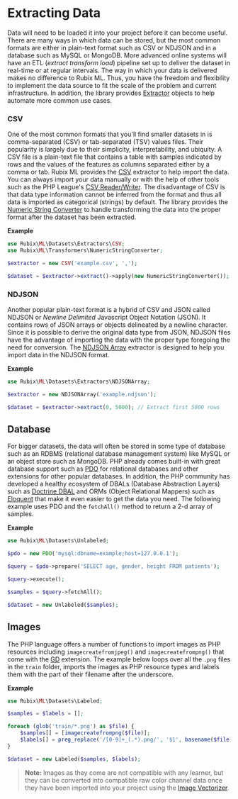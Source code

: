 # Extracting Data
Data will need to be loaded it into your project before it can become useful. There are many ways in which data can be stored, but the most common formats are either in plain-text format such as CSV or NDJSON and in a database such as MySQL or MongoDB. More advanced online systems will have an ETL (*extract transform load*) pipeline set up to deliver the dataset in real-time or at regular intervals. The way in which your data is delivered makes no difference to Rubix ML. Thus, you have the freedom and flexibility to implement the data source to fit the scale of the problem and current infrastructure. In addition, the library provides  [Extractor](datasets/extractors/api.md) objects to help automate more common use cases.

### CSV
One of the most common formats that you'll find smaller datasets in is comma-separated (CSV) or tab-separated (TSV) values files. Their popularity is largely due to their simplicity, interpretability, and ubiquity. A CSV file is a plain-text file that contains a table with samples indicated by rows and the values of the features as columns separated either by a comma or tab. Rubix ML provides the [CSV](datasets/extractors/csv.md) extractor to help import the data. You can always import your data manually or with the help of other tools such as the PHP League's [CSV Reader/Writer](https://csv.thephpleague.com/). The disadvantage of CSV is that data type information cannot be inferred from the format and thus all data is imported as categorical (strings) by default. The library provides the [Numeric String Converter](transformers/numeric-string-converter.md) to handle transforming the data into the proper format after the dataset has been extracted.

**Example**

```php
use Rubix\ML\Datasets\Extractors\CSV;
use Rubix\ML\Transformers\NumericStringConverter;

$extractor = new CSV('example.csv', ',');

$dataset = $extractor->extract()->apply(new NumericStringConverter());
```

### NDJSON
Another popular plain-text format is a hybrid of CSV and JSON called NDJSON or *Newline Delimited* Javascript Object Notation (JSON). It contains rows of JSON arrays or objects delineated by a newline character. Since it is possible to derive the original data type from JSON, NDJSON files have the advantage of importing the data with the proper type foregoing the need for conversion. The [NDJSON Array](datasets/extractors/ndjson-array.md) extractor is designed to help you import data in the NDJSON format.

**Example**

```php
use Rubix\ML\Datasets\Extractors\NDJSONArray;

$extractor = new NDJSONArray('example.ndjson');

$dataset = $extractor->extract(0, 5000); // Extract first 5000 rows
```

## Database
For bigger datasets, the data will often be stored in some type of database such as an RDBMS (relational database management system) like MySQL or an object store such as MongoDB. PHP already comes built-in with great database support such as [PDO](https://www.php.net/manual/en/book.pdo.php) for relational databases and other extensions for other popular databases. In addition, the PHP community has developed a healthy ecosystem of DBALs (Database Abstraction Layers) such as [Doctrine DBAL](https://www.doctrine-project.org/projects/dbal.html) and ORMs (Object Relational Mappers) such as [Eloquent](https://laravel.com/docs/5.8/eloquent) that make it even easier to get the data you need. The following example uses PDO and the `fetchAll()` method to return a 2-d array of samples.

**Example**

```php
use Rubix\ML\Datasets\Unlabeled;

$pdo = new PDO('mysql:dbname=example;host=127.0.0.1');

$query = $pdo->prepare('SELECT age, gender, height FROM patients');

$query->execute();

$samples = $query->fetchAll();

$dataset = new Unlabeled($samples);
```

## Images
The PHP language offers a number of functions to import images as PHP resources including `imagecreatefromjpeg()` and `imagecreatefrompng()` that come with the [GD](https://www.php.net/manual/en/book.image.php) extension. The example below loops over all the `.png` files in the `train` folder, imports the images as PHP resource types and labels them with the part of their filename after the underscore.

**Example**

```php
use Rubix\ML\Datasets\Labeled;

$samples = $labels = [];

foreach (glob('train/*.png') as $file) {
    $samples[] = [imagecreatefrompng($file)];
    $labels[] = preg_replace('/[0-9]+_(.*).png/', '$1', basename($file));
}

$dataset = new Labeled($samples, $labels);
```

> **Note:** Images as they come are not compatible with any learner, but they can be converted into compatible raw color channel data once they have been imported into your project using the [Image Vectorizer](transformers/image-vectorizer.md).